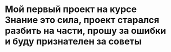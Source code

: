 # Мой первый проект на курсе Знание это сила, проект старался разбить на части, прошу за ошибки и буду признателен за советы